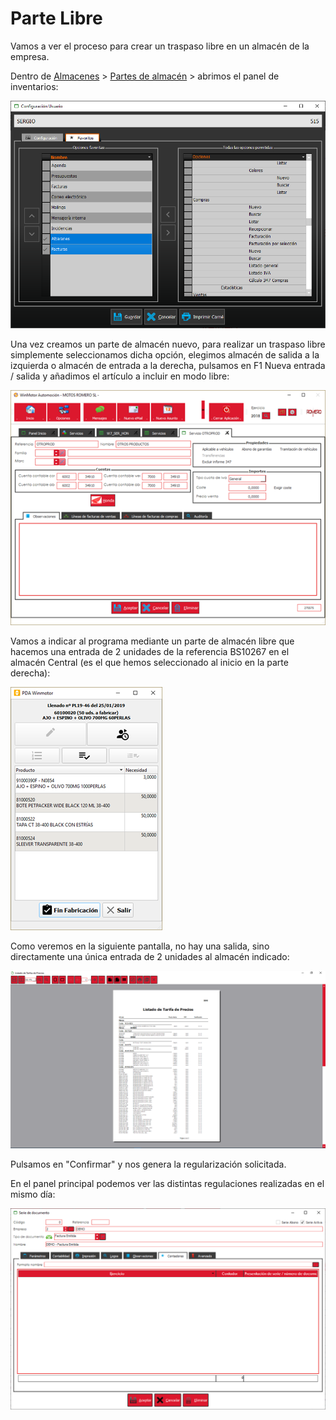 # Parte Libre

Vamos a ver el proceso para crear un traspaso libre en un almacén de la empresa.

Dentro de [Almacenes](../../manuales/almacenes/) &gt; [Partes de almacén](./) &gt; abrimos el panel de inventarios:

![](../../.gitbook/assets/image%20%2826%29.png)

Una vez creamos un parte de almacén nuevo, para realizar un traspaso libre simplemente seleccionamos dicha opción, elegimos almacén de salida a la izquierda o almacén de entrada a la derecha, pulsamos en F1 Nueva entrada / salida y añadimos el artículo a incluir en modo libre:

![](../../.gitbook/assets/image%20%28489%29.png)

Vamos a indicar al programa mediante un parte de almacén libre que hacemos una entrada de 2 unidades de la referencia BS10267 en el almacén Central \(es el que hemos seleccionado al inicio en la parte derecha\):

![](../../.gitbook/assets/image%20%28282%29.png)

Como veremos en la siguiente pantalla, no hay una salida, sino directamente una única entrada de 2 unidades al almacén indicado:

![](../../.gitbook/assets/image%20%28432%29.png)

Pulsamos en "Confirmar" y nos genera la regularización solicitada.

En el panel principal podemos ver las distintas regulaciones realizadas en el mismo día:

![](../../.gitbook/assets/image%20%28429%29.png)

